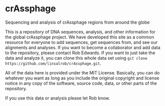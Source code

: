 # crAssphage

Sequencing and analysis of crAssphage regions from around the globe

This is a repository of DNA sequences, analysis, and other information for the global crAssphage project. 
We have developed this site as a common resource for everyone to add sequences, get sequences from, and see our 
alignments and analyses. If you want to become a collaborator and add data to the repository, please contact Rob 
Edwards. If you want to just take the data and analyze it, you can clone this whole data set using `git clone 
https://github.com/linsalrob/crAssphage.git`.

All of the data here is provided under the MIT License. Basically, you can do whatever you want as long as you 
include the original copyright and license notice in any copy of the software, source code, data, or other parts
of the repository.

If you use this data or analysis please let Rob know. 

